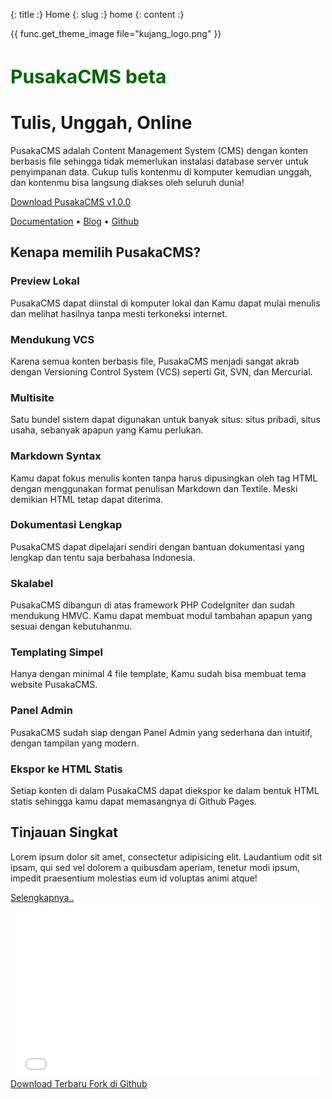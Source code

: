{: title :} Home
{: slug :} home
{: content :} 
<div class="pusaka-header text-center">
	<div class="header-inner">
		<div class="container">
			{{ func.get_theme_image file="kujang_logo.png" }}
			<h1 style="font-size:30px;color:darkgreen;">PusakaCMS <label class="badge">beta</label></h1>
			<h1>Tulis, Unggah, Online</h1>
			<p class="lead">PusakaCMS adalah Content Management System (CMS) dengan konten berbasis file sehingga tidak memerlukan instalasi database server untuk penyimpanan data. Cukup tulis kontenmu di komputer kemudian unggah, dan kontenmu bisa langsung diakses oleh seluruh dunia!</p>
			<p><a class="btn btn-lg btn-download" href="{{ func.site_url }}docs/apa-itu-pusaka/rilis" role="button">Download PusakaCMS v1.0.0</a></p>
			<p class="link-wrapper">
				<a href="{{ func.site_url }}docs">Documentation</a> &bull; 
				<a href="{{ func.site_url }}blog">Blog</a> &bull; 
				<a href="https://github.com/nyankod/pusakacms">Github</a>
			</p>
		</div>
	</div>
</div>

<section class="pusaka-features">
	<div class="container">
		<div class="row">
			<div class="col-md-12 text-center">
				<h1>Kenapa memilih PusakaCMS?</h1>
			</div>
		</div>
		<div class="row">
			<div class="col-md-4 feature text-center">
				<div class="bigicon">
					<span class="fa fa-desktop"></span>
				</div>
				<h3>Preview Lokal</h3>
				<p>PusakaCMS dapat diinstal di komputer lokal dan Kamu dapat mulai menulis dan melihat hasilnya tanpa mesti terkoneksi internet.</p>
			</div>
			<div class="col-md-4 feature text-center">
				<div class="bigicon">
					<span class="fa fa-code-fork"></span>
				</div>
				<h3>Mendukung VCS</h3>
				<p>Karena semua konten berbasis file, PusakaCMS menjadi sangat akrab dengan Versioning Control System (VCS) seperti Git, SVN, dan Mercurial.</p>
			</div>
			<div class="col-md-4 feature text-center">
				<div class="bigicon">
					<span class="fa fa-newspaper-o"></span>
				</div>
				<h3>Multisite</h3>
				<p>Satu bundel sistem dapat digunakan untuk banyak situs: situs pribadi, situs usaha, sebanyak apapun yang Kamu perlukan.</p>
			</div>
		</div>
		<div class="row">
			<div class="col-md-4 feature text-center">
				<div class="bigicon">
					<span class="fa fa-code"></span>
				</div>
				<h3>Markdown Syntax</h3>
				<p>Kamu dapat fokus menulis konten tanpa harus dipusingkan oleh tag HTML dengan menggunakan format penulisan Markdown dan Textile. Meski demikian HTML tetap dapat diterima.</p>
			</div>
			<div class="col-md-4 feature text-center">
				<div class="bigicon">
					<span class="fa fa-book"></span>
				</div>
				<h3>Dokumentasi Lengkap</h3>
				<p>PusakaCMS dapat dipelajari sendiri dengan bantuan dokumentasi yang lengkap dan tentu saja berbahasa Indonesia.</p>
			</div>
			<div class="col-md-4 feature text-center">
				<div class="bigicon">
					<span class="fa fa-arrows-alt"></span>
				</div>
				<h3>Skalabel</h3>
				<p>PusakaCMS dibangun di atas framework PHP CodeIgniter dan sudah mendukung HMVC. Kamu dapat membuat modul tambahan apapun yang sesuai dengan kebutuhanmu.</p>
			</div>
		</div>
		<div class="row">
			<div class="col-md-4 feature text-center">
				<div class="bigicon">
					<span class="fa fa-puzzle-piece"></span>
				</div>
				<h3>Templating Simpel</h3>
				<p>Hanya dengan minimal 4 file template, Kamu sudah bisa membuat tema website PusakaCMS.</p>
			</div>
			<div class="col-md-4 feature text-center">
				<div class="bigicon">
					<span class="fa fa-th-large"></span>
				</div>
				<h3>Panel Admin</h3>
				<p>PusakaCMS sudah siap dengan Panel Admin yang sederhana dan intuitif, dengan tampilan yang modern.</p>
			</div>
			<div class="col-md-4 feature text-center">
				<div class="bigicon">
					<span class="fa fa-file-code-o"></span>
				</div>
				<h3>Ekspor ke HTML Statis</h3>
				<p>Setiap konten di dalam PusakaCMS dapat diekspor ke dalam bentuk HTML statis sehingga kamu dapat memasangnya di Github Pages.</p>
			</div>
		</div>
	</div>
</section>

<section class="pusaka-overview dark">
	<div class="container">
		<div class="row">
			<div class="col-md-6">
				<h1>Tinjauan Singkat</h1>
				<p>
					Lorem ipsum dolor sit amet, consectetur adipisicing elit. Laudantium odit sit ipsam, qui sed vel dolorem a quibusdam aperiam, tenetur modi ipsum, impedit praesentium molestias eum id voluptas animi atque!
				</p>
				<a href="#" class="btn btn-download">Selengkapnya..</a>
			</div>
			<div class="col-md-6">
				<div class="embed-responsive embed-responsive-16by9">
					<iframe src="//player.vimeo.com/video/28629415" width="500" height="281" frameborder="0" webkitallowfullscreen mozallowfullscreen allowfullscreen class="embed-responsive-item"></iframe>
				</div>
			</div>
		</div>
	</div>
</section>

<section class="pusaka-followup text-center">
	<div class="container">
		<div class="col-md-12">
			<a href="#" class="btn btn-lg btn-primary">
				<span class="fa fa-download"></span> Download Terbaru
			</a>
			<a href="https://github.com/nyankod/pusakacms" target="_blank" class="btn btn-lg btn-info">
				<span class="fa fa-github"></span> Fork di Github
			</a>
		</div>
	</div>
</section>
